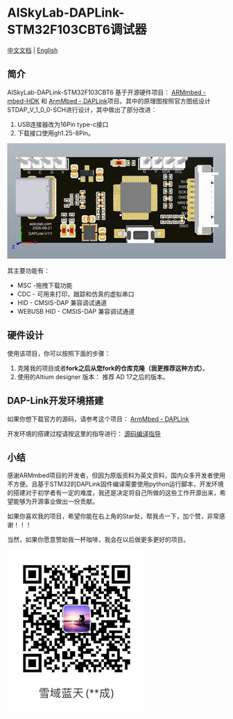 # AISkyLab-DAPLink-STM32F103CBT6调试器

[中文文档](README.md)  |  [English](README_EN.md)

## 简介

AISkyLab-DAPLink-STM32F103CBT6 基于开源硬件项目： [ARMmbed - mbed-HDK](https://github.com/ARMmbed/mbed-HDK) 和 [ArmMbed - DAPLink](https://github.com/ARMmbed/DAPLink)项目。其中的原理图按照官方图纸设计STDAP_V_1_0_0-SCH进行设计，其中做出了部分改进：

1. USB连接器改为16Pin type-c接口
2. 下载接口使用gh1.25-8Pin。

![不显示请点击](./PIC/3d-top-V1I1.jpg)

其主要功能有：

- MSC -拖拽下载功能
- CDC - 可用来打印，跟踪和仿真的虚拟串口
- HID - CMSIS-DAP 兼容调试通道
- WEBUSB HID - CMSIS-DAP 兼容调试通道

## 硬件设计

使用该项目，你可以按照下面的步骤：

1. 克隆我的项目或者**fork之后从您fork的仓库克隆（我更推荐这种方式）**。
2. 使用的Altium designer 版本： 推荐 AD 17之后的版本。



## DAP-Link开发环境搭建

如果你想下载官方的源码，请参考这个项目：  [ArmMbed - DAPLink](https://github.com/ARMmbed/DAPLink)

开发环境的搭建过程请按这里的指导进行： [源码编译指导](https://github.com/ARMmbed/DAPLink/blob/master/docs/DEVELOPERS-GUIDE.md)

## 小结

感谢ARMmbed项目的开发者，但因为原版资料为英文资料，国内众多开发者使用不方便。且基于STM32的DAPLink固件编译需要使用python运行脚本，开发环境的搭建对于初学者有一定的难度，我还是决定将自己所做的这些工作开源出来，希望能够为开源事业做出一份贡献。

如果你喜欢我的项目，希望你能在右上角的Star处，帮我点一下，加个赞，非常感谢！！！

当然，如果你愿意赞助我一杯咖啡，我会在以后做更多更好的项目。

![支付宝](./PIC/zhifubao.jpg)

